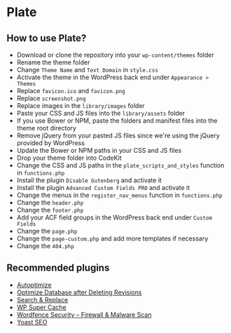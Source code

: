 # Plate

## How to use Plate?
* Download or clone the repository into your `wp-content/themes` folder
* Rename the theme folder
* Change `Theme Name` and `Text Domain` in `style.css`
* Activate the theme in the WordPress back end under `Appearance > Themes`
* Replace `favicon.ico` and `favicon.png`
* Replace `screenshot.png`
* Replace images in the `library/images` folder
* Paste your CSS and JS files into the `library/assets` folder
* If you use Bower or NPM, paste the folders and manifest files into the theme root directory
* Remove jQuery from your pasted JS files since we're using the jQuery provided by WordPress
* Update the Bower or NPM paths in your CSS and JS files
* Drop your theme folder into CodeKit
* Change the CSS and JS paths in the `plate_scripts_and_styles` function in `functions.php`
* Install the plugin `Disable Gutenberg` and activate it
* Install the plugin `Advanced Custom Fields PRO` and activate it
* Change the menus in the `register_nav_menus` function in `functions.php`
* Change the `header.php`
* Change the `footer.php`
* Add your ACF field groups in the WordPress back end under `Custom Fields`
* Change the `page.php`
* Change the `page-custom.php` and add more templates if necessary
* Change the `404.php`

## Recommended plugins
* [Autoptimize](https://wordpress.org/plugins/autoptimize/)
* [Optimize Database after Deleting Revisions](https://wordpress.org/plugins/rvg-optimize-database/)
* [Search & Replace](https://wordpress.org/plugins/search-and-replace/)
* [WP Super Cache](https://wordpress.org/plugins/wp-super-cache/)
* [Wordfence Security – Firewall & Malware Scan](https://wordpress.org/plugins/wordfence/)
* [Yoast SEO](https://wordpress.org/plugins/wordpress-seo/)
